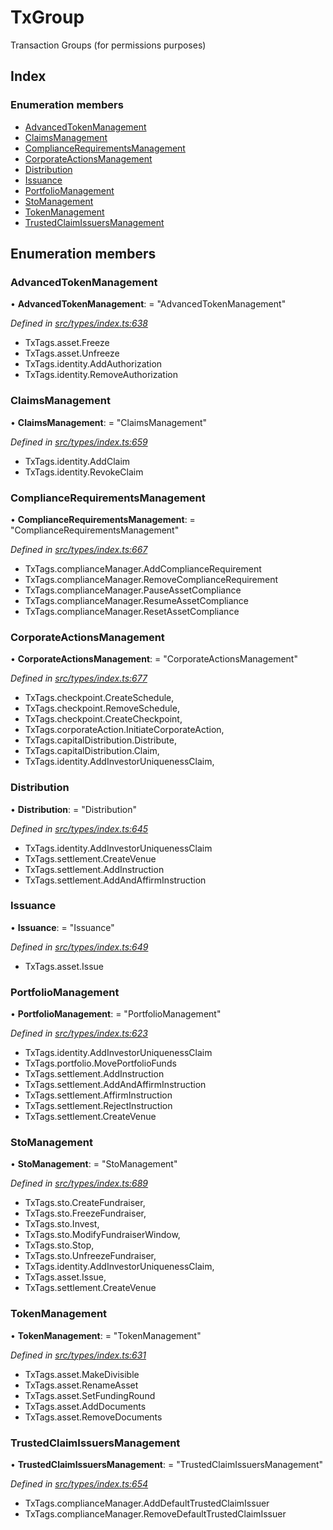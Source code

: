# TxGroup

Transaction Groups \(for permissions purposes\)

## Index

### Enumeration members

* [AdvancedTokenManagement](txgroup.md#advancedtokenmanagement)
* [ClaimsManagement](txgroup.md#claimsmanagement)
* [ComplianceRequirementsManagement](txgroup.md#compliancerequirementsmanagement)
* [CorporateActionsManagement](txgroup.md#corporateactionsmanagement)
* [Distribution](txgroup.md#distribution)
* [Issuance](txgroup.md#issuance)
* [PortfolioManagement](txgroup.md#portfoliomanagement)
* [StoManagement](txgroup.md#stomanagement)
* [TokenManagement](txgroup.md#tokenmanagement)
* [TrustedClaimIssuersManagement](txgroup.md#trustedclaimissuersmanagement)

## Enumeration members

### AdvancedTokenManagement

• **AdvancedTokenManagement**: = "AdvancedTokenManagement"

_Defined in_ [_src/types/index.ts:638_](https://github.com/PolymathNetwork/polymesh-sdk/blob/56921667/src/types/index.ts#L638)

* TxTags.asset.Freeze
* TxTags.asset.Unfreeze
* TxTags.identity.AddAuthorization
* TxTags.identity.RemoveAuthorization

### ClaimsManagement

• **ClaimsManagement**: = "ClaimsManagement"

_Defined in_ [_src/types/index.ts:659_](https://github.com/PolymathNetwork/polymesh-sdk/blob/56921667/src/types/index.ts#L659)

* TxTags.identity.AddClaim
* TxTags.identity.RevokeClaim

### ComplianceRequirementsManagement

• **ComplianceRequirementsManagement**: = "ComplianceRequirementsManagement"

_Defined in_ [_src/types/index.ts:667_](https://github.com/PolymathNetwork/polymesh-sdk/blob/56921667/src/types/index.ts#L667)

* TxTags.complianceManager.AddComplianceRequirement
* TxTags.complianceManager.RemoveComplianceRequirement
* TxTags.complianceManager.PauseAssetCompliance
* TxTags.complianceManager.ResumeAssetCompliance
* TxTags.complianceManager.ResetAssetCompliance

### CorporateActionsManagement

• **CorporateActionsManagement**: = "CorporateActionsManagement"

_Defined in_ [_src/types/index.ts:677_](https://github.com/PolymathNetwork/polymesh-sdk/blob/56921667/src/types/index.ts#L677)

* TxTags.checkpoint.CreateSchedule,
* TxTags.checkpoint.RemoveSchedule,
* TxTags.checkpoint.CreateCheckpoint,
* TxTags.corporateAction.InitiateCorporateAction,
* TxTags.capitalDistribution.Distribute,
* TxTags.capitalDistribution.Claim,
* TxTags.identity.AddInvestorUniquenessClaim,

### Distribution

• **Distribution**: = "Distribution"

_Defined in_ [_src/types/index.ts:645_](https://github.com/PolymathNetwork/polymesh-sdk/blob/56921667/src/types/index.ts#L645)

* TxTags.identity.AddInvestorUniquenessClaim
* TxTags.settlement.CreateVenue
* TxTags.settlement.AddInstruction
* TxTags.settlement.AddAndAffirmInstruction

### Issuance

• **Issuance**: = "Issuance"

_Defined in_ [_src/types/index.ts:649_](https://github.com/PolymathNetwork/polymesh-sdk/blob/56921667/src/types/index.ts#L649)

* TxTags.asset.Issue

### PortfolioManagement

• **PortfolioManagement**: = "PortfolioManagement"

_Defined in_ [_src/types/index.ts:623_](https://github.com/PolymathNetwork/polymesh-sdk/blob/56921667/src/types/index.ts#L623)

* TxTags.identity.AddInvestorUniquenessClaim
* TxTags.portfolio.MovePortfolioFunds
* TxTags.settlement.AddInstruction
* TxTags.settlement.AddAndAffirmInstruction
* TxTags.settlement.AffirmInstruction
* TxTags.settlement.RejectInstruction
* TxTags.settlement.CreateVenue

### StoManagement

• **StoManagement**: = "StoManagement"

_Defined in_ [_src/types/index.ts:689_](https://github.com/PolymathNetwork/polymesh-sdk/blob/56921667/src/types/index.ts#L689)

* TxTags.sto.CreateFundraiser,
* TxTags.sto.FreezeFundraiser,
* TxTags.sto.Invest,
* TxTags.sto.ModifyFundraiserWindow,
* TxTags.sto.Stop,
* TxTags.sto.UnfreezeFundraiser,
* TxTags.identity.AddInvestorUniquenessClaim,
* TxTags.asset.Issue,
* TxTags.settlement.CreateVenue

### TokenManagement

• **TokenManagement**: = "TokenManagement"

_Defined in_ [_src/types/index.ts:631_](https://github.com/PolymathNetwork/polymesh-sdk/blob/56921667/src/types/index.ts#L631)

* TxTags.asset.MakeDivisible
* TxTags.asset.RenameAsset
* TxTags.asset.SetFundingRound
* TxTags.asset.AddDocuments
* TxTags.asset.RemoveDocuments

### TrustedClaimIssuersManagement

• **TrustedClaimIssuersManagement**: = "TrustedClaimIssuersManagement"

_Defined in_ [_src/types/index.ts:654_](https://github.com/PolymathNetwork/polymesh-sdk/blob/56921667/src/types/index.ts#L654)

* TxTags.complianceManager.AddDefaultTrustedClaimIssuer
* TxTags.complianceManager.RemoveDefaultTrustedClaimIssuer

